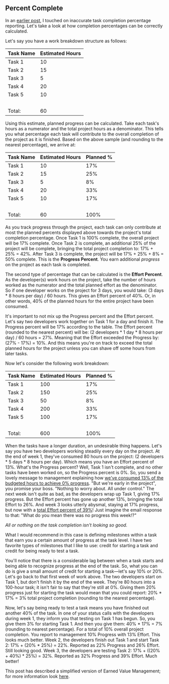 ## Percent Complete

In an [earlier post](https://www.matthewyancer.com/2023/10/02/the-ninety-ninety-rule.html), I touched on inaccurate task completion percentage reporting. Let's take a look at how completion percentages can be correctly calculated.

Let's say you have a work breakdown structure as follows:

| Task Name | Estimated Hours |
| ----------- | ----------- |
| Task 1 | 10 |
| Task 2 | 15 |
| Task 3 | 5 |
| Task 4 | 20 |
| Task 5 | 10 |
| &nbsp; | &nbsp; |
| Total: | 60 |

Using this estimate, planned progress can be calculated. Take each task's hours as a numerator and the total project hours as a denominator. This tells you what percentage each task will contribute to the overall completion of the project as it is finished. Based on the above sample (and rounding to the nearest percentage), we arrive at:

| Task Name | Estimated Hours | Planned % |
| ----------- | ----------- | ----------- |
| Task 1 | 10 | 17% |
| Task 2 | 15 | 25% |
| Task 3 | 5 | 8% |
| Task 4 | 20 | 33% |
| Task 5 | 10 | 17% |
| &nbsp; | &nbsp; | &nbsp; |
| Total: | 60 | 100% |

As you track progress through the project, each task can only contribute at most the planned percents displayed above towards the project's total completion percentage. Once Task 1 is 100% complete, the overall project will be 17% complete. Once Task 2 is complete, an additional 25% of the project will be complete, bringing the total project completion to: 17% + 25% = 42%. After Task 3 is complete, the project will be 17% + 25% + 8% = 50% complete. This is the **Progress Percent**. You earn additional *progress* on the project as each task is completed.

The second type of percentage that can be calculated is the **Effort Percent**. As the developer(s) work hours on the project, take the number of hours worked as the numerator and the total planned effort as the denominator. So if one developer works on the project for 3 days, you would take: (3 days * 8 hours per day) / 60 hours. This gives an Effort percent of 40%. Or, in other words, 40% of the planned hours for the entire project have been consumed.

It's important to not mix up the Progress percent and the Effort percent. Let's say two developers work together on Task 1 for a day and finish it. The Progress percent will be 17% according to the table. The Effort percent (rounded to the nearest percent) will be: (2 developers * 1 day * 8 hours per day) / 60 hours = 27%. Meaning that the Effort exceeded the Progress by: (27% - 17%) = 10%. And this means you're on track to exceed the total planned hours for the project unless you can shave off some hours from later tasks.

Now let's consider the following work breakdown:

| Task Name | Estimated Hours | Planned % |
| ----------- | ----------- | ----------- |
| Task 1 | 100 | 17% |
| Task 2 | 150 | 25% |
| Task 3 | 50 | 8% |
| Task 4 | 200 | 33% |
| Task 5 | 100 | 17% |
| &nbsp; | &nbsp; | &nbsp; |
| Total: | 600 | 100% |

When the tasks have a longer duration, an undesirable thing happens. Let's say you have two developers working steadily every day on the project. At the end of week 1, they've consumed 80 hours on the project: (2 developers * 5 days * 8 hours per day). Which means you have an Effort percent of 13%. What's the Progress percent? Well, Task 1 isn't complete, and no other tasks have been worked on, so the Progress percent is 0%. So, you send a lovely message to management explaining how [we've consumed 13% of the budgeted hours to achieve 0% progress](https://www.youtube.com/watch?v=BcSXr1uTsGg). "But we're early in the project", you promise your boss. "Nothing to worry about. All under control." The next week isn't quite as bad, as the developers wrap up Task 1, giving 17% progress. But the Effort percent has gone up another 13%, bringing the total Effort to 26%. And week 3 looks utterly abysmal, staying at 17% progress, but now with a [total Effort percent of 39%](https://www.youtube.com/watch?v=LY5h55duFUc)! Just imagine the email response to that: "What do you mean there was no progress this week!?"

*All or nothing on the task completion isn't looking so good.*

What I would recommend in this case is defining milestones within a task that earn you a certain amount of progress at the task level. I have two favorite types of milestones that I like to use: credit for starting a task and credit for being ready to test a task.

You'll notice that there is a considerable lag between when a task starts and being able to recognize progress at the end of the task. So, what you can do is give a small amount of credit for starting a task—let's say 10% or 20%. Let's go back to that first week of work above. The two developers start on Task 1, but don't finish it by the end of the week. They're 80 hours into a 100-hour task; it isn't fair to say that they're still at 0%. Giving them 20% progress just for starting the task would mean that you could report: 20% * 17% = 3% total project completion (rounding to the nearest percentage).

Now, let's say being ready to test a task means you have finished out another 40% of the task. In one of your status calls with the developers during week 1, they inform you that testing on Task 1 has begun. So, you give them 3% for starting Task 1. And then you give them: 40% * 17% = 7% (rounding to nearest percentage). For a total of 10% overall project completion. You report to management 10% Progress with 13% Effort. This looks much better. Week 2, the developers finish out Task 1 and start Task 2: 17% + (20% * 25%) = 22%. Reported as 22% Progress and 26% Effort. Still looking good. Week 3, the developers are testing Task 2: 17% + ((20% + 40%) * 25%) = 32%. Reported as 32% Progress and 39% Effort. Much better!

This post has described a simplified version of Earned Value Management; for more information look [here](https://en.wikipedia.org/wiki/Earned_value_management).
